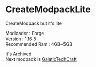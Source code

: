 # CreateModpackLite

CreateModpack but it's lite

Modloader : Forge   
Version : 1.16.5   
Recommended Ram : 4GB~5GB

It's Archived   
Next modpack is [GalaticTechCraft](https://github.com/MisileLab/GalacticTechCraft)
